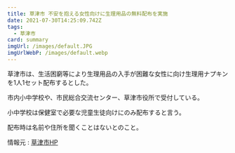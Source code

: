 ```yaml
---
title: 草津市 不安を抱える女性向けに生理用品の無料配布を実施
date: 2021-07-30T14:25:09.742Z
tags:
  - 草津市
card: summary
imgUrl: /images/default.JPG
imgUrlWebP: /images/default.webp
---
```

草津市は、生活困窮等により生理用品の入手が困難な女性に向け生理用ナプキンを1人1セット配布するとした。

市内小中学校や、市民総合交流センター、草津市役所で受付している。

小中学校は保健室で必要な児童生徒向けにのみ配布すると言う。

配布時は名前や住所を聞くことはないとのこと。

情報元 : [草津市HP](http://www.city.kusatsu.shiga.jp/kurashi/jinken/danjosankaku/keihatsu/seiriyouhin.html)